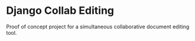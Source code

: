 # Django Collab Editing

Proof of concept project for a simultaneous collaborative document editing tool.
